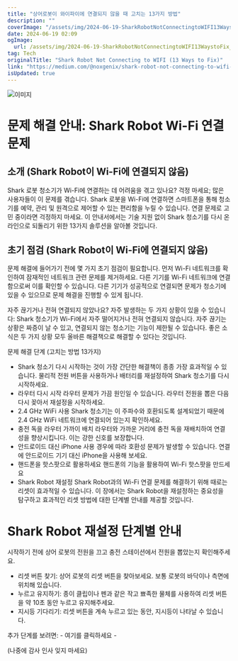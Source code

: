 ```yaml
---
title: "상어로봇이 와이파이에 연결되지 않을 때 고치는 13가지 방법"
description: ""
coverImage: "/assets/img/2024-06-19-SharkRobotNotConnectingtoWIFI13WaystoFix_0.png"
date: 2024-06-19 02:09
ogImage: 
  url: /assets/img/2024-06-19-SharkRobotNotConnectingtoWIFI13WaystoFix_0.png
tag: Tech
originalTitle: "Shark Robot Not Connecting to WIFI (13 Ways to Fix)"
link: "https://medium.com/@noxgenix/shark-robot-not-connecting-to-wifi-13-ways-to-fix-72b3562141e5"
isUpdated: true
---
```






![이미지](/assets/img/2024-06-19-SharkRobotNotConnectingtoWIFI13WaystoFix_0.png)

# 문제 해결 안내: Shark Robot Wi-Fi 연결 문제

## 소개 (Shark Robot이 Wi-Fi에 연결되지 않음)
Shark 로봇 청소기가 Wi-Fi에 연결하는 데 어려움을 겪고 있나요? 걱정 마세요; 많은 사용자들이 이 문제를 겪습니다. Shark 로봇을 Wi-Fi에 연결하면 스마트폰을 통해 청소기를 예약, 관리 및 원격으로 제어할 수 있는 편리함을 누릴 수 있습니다. 연결 문제로 고민 중이라면 걱정하지 마세요. 이 안내서에서는 기술 지원 없이 Shark 청소기를 다시 온라인으로 되돌리기 위한 13가지 솔루션을 알아볼 것입니다.

## 초기 점검 (Shark Robot이 Wi-Fi에 연결되지 않음)
문제 해결에 들어가기 전에 몇 가지 초기 점검이 필요합니다. 먼저 Wi-Fi 네트워크를 확인하여 잠재적인 네트워크 관련 문제를 제거하세요. 다른 기기를 Wi-Fi 네트워크에 연결함으로써 이를 확인할 수 있습니다. 다른 기기가 성공적으로 연결되면 문제가 청소기에 있을 수 있으므로 문제 해결을 진행할 수 있게 됩니다.

<div class="content-ad"></div>

자주 끊기거나 전혀 연결되지 않았나요? 자주 발생하는 두 가지 상황이 있을 수 있습니다: Shark 청소기가 Wi-Fi에서 자주 떨어지거나 전혀 연결되지 않습니다. 자주 끊기는 상황은 짜증이 날 수 있고, 연결되지 않는 청소기는 기능이 제한될 수 있습니다. 좋은 소식은 두 가지 상황 모두 올바른 해결책으로 해결할 수 있다는 것입니다.

문제 해결 단계 (고치는 방법 13가지)

- Shark 청소기 다시 시작하는 것이 가장 간단한 해결책이 종종 가장 효과적일 수 있습니다. 물리적 전원 버튼을 사용하거나 배터리를 재설정하여 Shark 청소기를 다시 시작하세요.
- 라우터 다시 시작 라우터 문제가 가끔 원인일 수 있습니다. 라우터 전원을 뽑은 다음 다시 꽂아서 재설정을 시작하세요.
- 2.4 GHz WiFi 사용 Shark 청소기는 이 주파수와 호환되도록 설계되었기 때문에 2.4 GHz WiFi 네트워크에 연결되어 있는지 확인하세요.
- 충전 독을 라우터 가까이 배치 라우터와 가까운 거리에 충전 독을 재배치하여 연결성을 향상시킵니다. 이는 강한 신호를 보장합니다.
- 안드로이드 대신 iPhone 사용 경우에 따라 호환성 문제가 발생할 수 있습니다. 연결에 안드로이드 기기 대신 iPhone을 사용해 보세요.
- 핸드폰을 핫스팟으로 활용하세요 핸드폰의 기능을 활용하여 Wi-Fi 핫스팟을 만드세요
- Shark Robot 재설정 Shark Robot과의 Wi-Fi 연결 문제를 해결하기 위해 때로는 리셋이 효과적일 수 있습니다. 이 장에서는 Shark Robot을 재설정하는 중요성을 탐구하고 효과적인 리셋 방법에 대한 단계별 안내를 제공할 것입니다.

# Shark Robot 재설정 단계별 안내

<div class="content-ad"></div>

시작하기 전에 상어 로봇의 전원을 끄고 충전 스테이션에서 전원을 뽑았는지 확인해주세요.

- 리셋 버튼 찾기: 상어 로봇의 리셋 버튼을 찾아보세요. 보통 로봇의 바닥이나 측면에 위치해 있습니다.
- 누르고 유지하기: 종이 클립이나 펜과 같은 작고 뾰족한 물체를 사용하여 리셋 버튼을 약 10초 동안 누르고 유지해주세요.
- 지시등 기다리기: 리셋 버튼을 계속 누르고 있는 동안, 지시등이 나타날 수 있습니다.

추가 단계를 보려면: - 여기를 클릭하세요 -

(나중에 감사 인사 잊지 마세요)